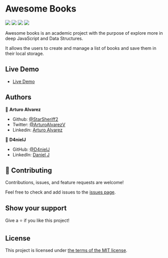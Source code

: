 # Awesome Books

![](https://img.shields.io/badge/Microverse-blueviolet)
![](https://img.shields.io/badge/Academic-blue)
![](https://img.shields.io/badge/HTML-red)
![](https://img.shields.io/badge/JavaScript-yellow)

Awesome books is an academic project with the purpose of explore more in deep JavaScript and Data Structures.

It allows the users to create and manage a list of books and save them in their local storage.

## Live Demo

* [Live Demo](https://d4nielj.github.io/awesome-books/)

## Authors

👤 **Arturo Alvarez**

- Github: [@StarSheriff2](https://github.com/StarSheriff2)
- Twitter: [@ArturoAlvarezV](https://twitter.com/ArturoAlvarezV)
- Linkedin: [Arturo Alvarez](https://www.linkedin.com/in/arturoalvarezv/)

👤 **D4nielJ**

- GitHub: [@D4nielJ](https://github.com/D4nielJ)
- LinkedIn: [Daniel J](https://www.linkedin.com/in/daniel-djm/)

## 🤝 Contributing

Contributions, issues, and feature requests are welcome!

Feel free to check and add issues to the [issues page](../../issues/).

## Show your support

Give a ⭐️ if you like this project!

## License

This project is licensed under [the terms of the MIT license](./LICENSE).

